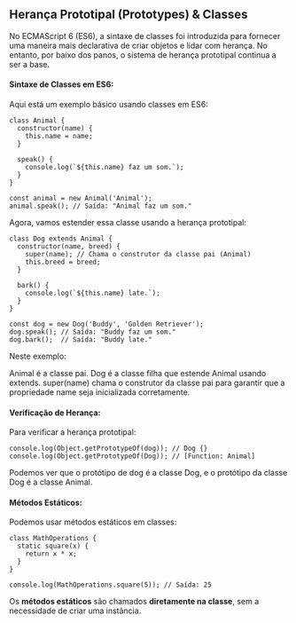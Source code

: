 ## Herança Prototipal (Prototypes) & Classes

No ECMAScript 6 (ES6), a sintaxe de classes foi introduzida para fornecer uma maneira mais declarativa de criar objetos e lidar com herança. No entanto, por baixo dos panos, o sistema de herança prototipal continua a ser a base.

#### Sintaxe de Classes em ES6:
Aqui está um exemplo básico usando classes em ES6:
```
class Animal {
  constructor(name) {
    this.name = name;
  }

  speak() {
    console.log(`${this.name} faz um som.`);
  }
}

const animal = new Animal('Animal');
animal.speak(); // Saída: "Animal faz um som."
```

Agora, vamos estender essa classe usando a herança prototipal:

```
class Dog extends Animal {
  constructor(name, breed) {
    super(name); // Chama o construtor da classe pai (Animal)
    this.breed = breed;
  }

  bark() {
    console.log(`${this.name} late.`);
  }
}

const dog = new Dog('Buddy', 'Golden Retriever');
dog.speak(); // Saída: "Buddy faz um som."
dog.bark();  // Saída: "Buddy late."
```

Neste exemplo:

Animal é a classe pai.
Dog é a classe filha que estende Animal usando extends.
super(name) chama o construtor da classe pai para garantir que a propriedade name seja inicializada corretamente.

#### Verificação de Herança:
Para verificar a herança prototipal:

```
console.log(Object.getPrototypeOf(dog)); // Dog {}
console.log(Object.getPrototypeOf(Dog)); // [Function: Animal]
```
 Podemos ver que o protótipo de dog é a classe Dog, e o protótipo da classe Dog é a classe Animal.

#### Métodos Estáticos:
Podemos usar métodos estáticos em classes:
```
class MathOperations {
  static square(x) {
    return x * x;
  }
}

console.log(MathOperations.square(5)); // Saída: 25
```
Os **métodos estáticos** são chamados **diretamente na classe**, sem a necessidade de criar uma instância.